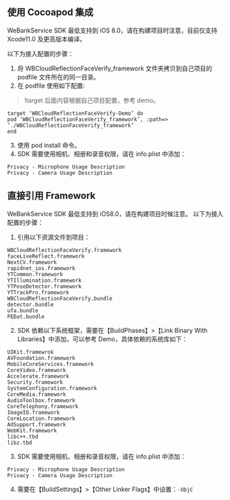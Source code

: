 ## 使用 Cocoapod 集成
WeBankService SDK 最低支持到 iOS 8.0，请在构建项目时注意，目前仅支持 Xcode11.0 及更高版本编译。

以下为接入配置的步骤：
1. 将 WBCloudReflectionFaceVerify_framework 文件夹拷贝到自己项目的 podfile 文件所在的同一目录。
2. 在 podfile 使用如下配置:
>!target 后面内容根据自己项目配置，参考 demo。

```
target ‘WBCloudReflectionFaceVerify-Demo’ do
pod ‘WBCloudReflectionFaceVerify_framework’, :path=> ‘./WBCloudReflectionFaceVerify_framework’
end
```

3. 使用 pod install 命令。
4. SDK 需要使用相机、相册和录音权限，请在 info.plist 中添加：

```
Privacy - Microphone Usage Description
Privacy - Camera Usage Description
```

## 直接引用 Framework
WeBankService SDK 最低支持到 iOS8.0，请在构建项目时候注意。
以下为接入配置的步骤：
1. 引用以下资源文件到项目：
```
WBCloudReflectionFaceVerify.framework
faceLiveReflect.framework
NextCV.framework
rapidnet_ios.framework
YTCommon.framework
YTIllumination.framework
YTPoseDetector.framework
YTTrackPro.framework
WBCloudReflectionFaceVerify.bundle
detector.bundle
ufa.bundle
PEDat.bundle
```
2. SDK 依赖以下系统框架，需要在【BuildPhases】>【Link Binary With Libraries】中添加，可以参考 Demo，具体依赖的系统库如下：
```
UIKit.framewrok
AVFoundation.framework
MobileCoreServices.framework
CoreVideo.framework
Accelerate.framework
Security.framework
SystemConfiguration.framework
CoreMedia.framework
AudioToolbox.framework
CoreTelephony.framework
ImageIO.framework
CoreLocation.framework
AdSupport.framework
WebKit.framework
libc++.tbd
libz.tbd
```
3. SDK 需要使用相机、相册和录音权限，请在 info.plist 中添加：
```
Privacy - Microphone Usage Description
Privacy - Camera Usage Description
```
4. 需要在【BuildSettings】>【Other Linker Flags】中设置：`-ObjC`
